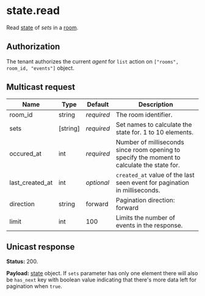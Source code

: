 # state.read

Read [state](../state.md#state) of _sets_ in a [room](../room.md#room).

## Authorization

The tenant authorizes the current _agent_ for `list` action on
`["rooms", room_id, "events"]` object.

## Multicast request

Name            | Type     | Default    | Description
--------------- | -------- | ---------- | -------------------------------------------------------
room_id         | string   | _required_ | The room identifier.
sets            | [string] | _required_ | Set names to calculate the state for. 1 to 10 elements.
occured_at      | int      | _required_ | Number of milliseconds since room opening to specify the moment to calculate the state for.
last_created_at | int      | _optional_ | `created_at` value of the last seen event for pagination in milliseconds.
direction       | string   |    forward | Pagination direction: forward | backward.
limit           | int      |        100 | Limits the number of events in the response.

## Unicast response

**Status:** 200.

**Payload:** [state](../state.md#state) object. If `sets` parameter has only one element there will
also be `has_next` key with boolean value indicating that there's more data left for pagination
when `true`.
